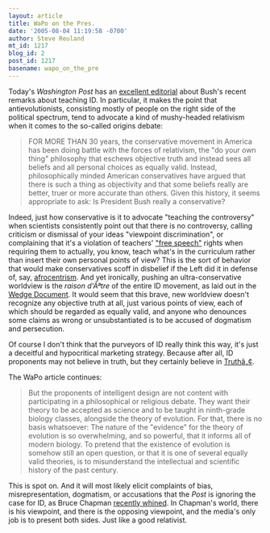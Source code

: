 ```yaml
---
layout: article
title: WaPo on the Pres.
date: '2005-08-04 11:19:58 -0700'
author: Steve Reuland
mt_id: 1217
blog_id: 2
post_id: 1217
basename: wapo_on_the_pre
---
```

Today's _Washington Post_ has an [excellent editorial](http://www.washingtonpost.com/wp-dyn/content/article/2005/08/03/AR2005080301817.html) about Bush's recent remarks about teaching ID.  In particular, it makes the point that antievolutionists, consisting mostly of people on the right side of the political spectrum, tend to advocate a kind of mushy-headed relativism when it comes to the so-called origins debate:

> FOR MORE THAN 30 years, the conservative movement in America has been doing battle with the forces of relativism, the "do your own thing" philosophy that eschews objective truth and instead sees all beliefs and all personal choices as equally valid. Instead, philosophically minded American conservatives have argued that there is such a thing as objectivity and that some beliefs really are better, truer or more accurate than others. Given this history, it seems appropriate to ask: Is President Bush really a conservative?

Indeed, just how conservative is it to advocate "teaching the controversy" when scientists consistently point out that there is no controversy, calling criticism or dismissal of your ideas "viewpoint discrimination", or complaining that it's a violation of teachers' ["free speech"](http://www.discovery.org/csc/freeSpeechEvolCampMain.php) rights when requiring them to actually, you know, teach what's in the curriculum rather than insert their own personal points of view?  This is the sort of behavior that would make conservatives scoff in disbelief if the Left did it in defense of, say, [afrocentrism](http://skepdic.com/afrocent.html).  And yet ironically, pushing an ultra-conservative worldview is the _raison d'Ãªtre_ of the entire ID movement, as laid out in the [Wedge Document](http://www.antievolution.org/features/wedge.html).  It would seem that this brave, new worldview doesn't recognize any objective truth at all, just various points of view, each of which should be regarded as equally valid, and anyone who denounces some claims as wrong or unsubstantiated is to be accused of dogmatism and persecution.  

Of course I don't think that the purveyors of ID really think this way, it's just a deceitful and hypocritical marketing strategy.  Because after all, ID proponents may not believe in truth, but they certainly believe in [Truthâ„¢](http://www.pandasthumb.org/pt-archives/000801.html).

The WaPo article continues:

> But the proponents of intelligent design are not content with participating in a philosophical or religious debate. They want their theory to be accepted as science and to be taught in ninth-grade biology classes, alongside the theory of evolution. For that, there is no basis whatsoever: The nature of the "evidence" for the theory of evolution is so overwhelming, and so powerful, that it informs all of modern biology. To pretend that the existence of evolution is somehow still an open question, or that it is one of several equally valid theories, is to misunderstand the intellectual and scientific history of the past century.

This is spot on.  And it will most likely elicit complaints of bias, misrepresentation, dogmatism, or accusations that the _Post_ is ignoring the case for ID, as Bruce Chapman [recently whined](http://www.pandasthumb.org/archives/2005/07/blind_eye_towar.html).  In Chapman's world, there is his viewpoint, and there is the opposing viewpoint, and the media's only job is to present both sides.  Just like a good relativist.
